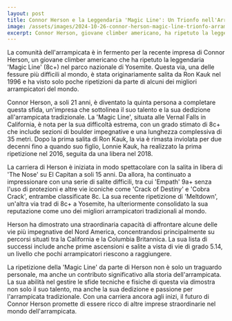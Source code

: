 ```yaml
---
layout: post
title: Connor Herson e la Leggendaria 'Magic Line': Un Trionfo nell'Arrampicata Trad
image: /assets/images/2024-10-26-connor-herson-magic-line-trionfo-arrampicata-trad.webp
excerpt: Connor Herson, giovane climber americano, ha ripetuto la leggendaria 'Magic Line' (8c+) a Yosemite, consolidando la sua reputazione nell'arrampicata tradizionale.
---
```

La comunità dell'arrampicata è in fermento per la recente impresa di Connor Herson, un giovane climber americano che ha ripetuto la leggendaria 'Magic Line' (8c+) nel parco nazionale di Yosemite. Questa via, una delle fessure più difficili al mondo, è stata originariamente salita da Ron Kauk nel 1996 e ha visto solo poche ripetizioni da parte di alcuni dei migliori arrampicatori del mondo.

Connor Herson, a soli 21 anni, è diventato la quinta persona a completare questa sfida, un'impresa che sottolinea il suo talento e la sua dedizione all'arrampicata tradizionale. La 'Magic Line', situata alle Vernal Falls in California, è nota per la sua difficoltà estrema, con un grado stimato di 8c+ che include sezioni di boulder impegnative e una lunghezza complessiva di 35 metri. Dopo la prima salita di Ron Kauk, la via è rimasta inviolata per due decenni fino a quando suo figlio, Lonnie Kauk, ha realizzato la prima ripetizione nel 2016, seguita da una libera nel 2018.

La carriera di Herson è iniziata in modo spettacolare con la salita in libera di 'The Nose' su El Capitan a soli 15 anni. Da allora, ha continuato a impressionare con una serie di salite difficili, tra cui 'Empath' 9a+ senza l'uso di protezioni e altre vie iconiche come 'Crack of Destiny' e 'Cobra Crack', entrambe classificate 8c. La sua recente ripetizione di 'Meltdown', un'altra via trad di 8c+ a Yosemite, ha ulteriormente consolidato la sua reputazione come uno dei migliori arrampicatori tradizionali al mondo.

Herson ha dimostrato una straordinaria capacità di affrontare alcune delle vie più impegnative del Nord America, concentrandosi principalmente su percorsi situati tra la California e la Columbia Britannica. La sua lista di successi include anche prime ascensioni e salite a vista di vie di grado 5.14, un livello che pochi arrampicatori riescono a raggiungere.

La ripetizione della 'Magic Line' da parte di Herson non è solo un traguardo personale, ma anche un contributo significativo alla storia dell'arrampicata. La sua abilità nel gestire le sfide tecniche e fisiche di questa via dimostra non solo il suo talento, ma anche la sua dedizione e passione per l'arrampicata tradizionale. Con una carriera ancora agli inizi, il futuro di Connor Herson promette di essere ricco di altre imprese straordinarie nel mondo dell'arrampicata.